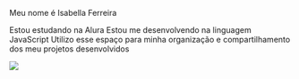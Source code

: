 Meu nome é Isabella Ferreira

Estou estudando na Alura
Estou me desenvolvendo na linguagem JavaScript
Utilizo esse espaço para minha organização e compartilhamento dos meu projetos desenvolvidos

![](https://media1.tenor.com/m/jbQX7o64h5wAAAAC/range-rover-velar-cars.gif)
